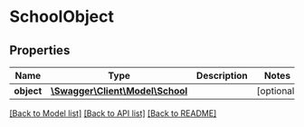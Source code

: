 # SchoolObject

## Properties
Name | Type | Description | Notes
------------ | ------------- | ------------- | -------------
**object** | [**\Swagger\Client\Model\School**](School.md) |  | [optional] 

[[Back to Model list]](../README.md#documentation-for-models) [[Back to API list]](../README.md#documentation-for-api-endpoints) [[Back to README]](../README.md)


